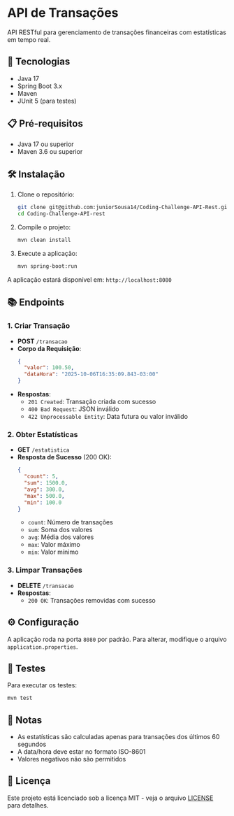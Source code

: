 # API de Transações

API RESTful para gerenciamento de transações financeiras com estatísticas em tempo real.

## 🚀 Tecnologias

- Java 17
- Spring Boot 3.x
- Maven
- JUnit 5 (para testes)

## 📋 Pré-requisitos

- Java 17 ou superior
- Maven 3.6 ou superior

## 🛠️ Instalação

1. Clone o repositório:
   ```bash
   git clone git@github.com:juniorSousa14/Coding-Challenge-API-Rest.git
   cd Coding-Challenge-API-rest
   ```

2. Compile o projeto:
   ```bash
   mvn clean install
   ```

3. Execute a aplicação:
   ```bash
   mvn spring-boot:run
   ```

A aplicação estará disponível em: `http://localhost:8080`

## 📚 Endpoints

### 1. Criar Transação
- **POST** `/transacao`
- **Corpo da Requisição**:
  ```json
  {
    "valor": 100.50,
    "dataHora": "2025-10-06T16:35:09.843-03:00"
  }
  ```
- **Respostas**:
  - `201 Created`: Transação criada com sucesso
  - `400 Bad Request`: JSON inválido
  - `422 Unprocessable Entity`: Data futura ou valor inválido

### 2. Obter Estatísticas
- **GET** `/estatistica`
- **Resposta de Sucesso** (200 OK):
  ```json
  {
    "count": 5,
    "sum": 1500.0,
    "avg": 300.0,
    "max": 500.0,
    "min": 100.0
  }
  ```
  - `count`: Número de transações
  - `sum`: Soma dos valores
  - `avg`: Média dos valores
  - `max`: Valor máximo
  - `min`: Valor mínimo

### 3. Limpar Transações
- **DELETE** `/transacao`
- **Respostas**:
  - `200 OK`: Transações removidas com sucesso

## ⚙️ Configuração

A aplicação roda na porta `8080` por padrão. Para alterar, modifique o arquivo `application.properties`.

## 🧪 Testes

Para executar os testes:
```bash
mvn test
```

## 📝 Notas

- As estatísticas são calculadas apenas para transações dos últimos 60 segundos
- A data/hora deve estar no formato ISO-8601
- Valores negativos não são permitidos

## 📄 Licença

Este projeto está licenciado sob a licença MIT - veja o arquivo [LICENSE](LICENSE) para detalhes.
